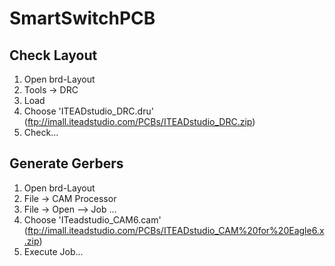 SmartSwitchPCB
==============


## Check Layout
1. Open brd-Layout
2. Tools -> DRC
3. Load
4. Choose 'ITEADstudio_DRC.dru' (ftp://imall.iteadstudio.com/PCBs/ITEADstudio_DRC.zip)
5. Check... 


## Generate Gerbers
1. Open brd-Layout
2. File -> CAM Processor
3. File -> Open --> Job ...
4. Choose 'ITeadstudio_CAM6.cam'  (ftp://imall.iteadstudio.com/PCBs/ITEADstudio_CAM%20for%20Eagle6.x.zip)
5. Execute Job...


